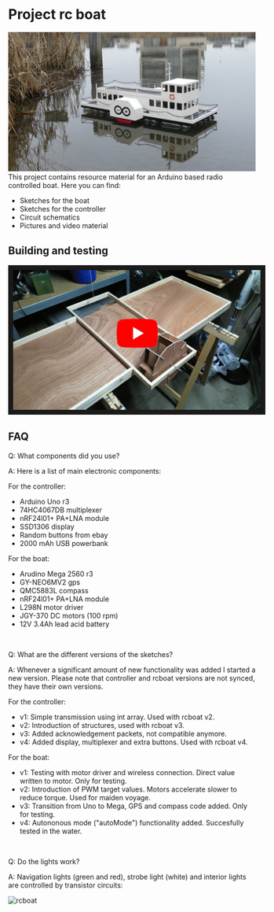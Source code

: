 # Project rc boat

![rcboat](https://github.com/Olaf686/RCBoat/blob/main/Pictures%20and%20videos/RC%20Boat.jpg)
This project contains resource material for an Arduino based radio controlled boat. Here you can find:

- Sketches for the boat
- Sketches for the controller
- Circuit schematics
- Pictures and video material

## Building and testing

<a href="http://www.youtube.com/watch?feature=player_embedded&v=36PeCzNrH44" target="_blank"><img src="https://github.com/Olaf686/RCBoat/blob/main/Pictures%20and%20videos/Build%20and%20test.jpg" alt="building and testing"  border="10" /></a>

## FAQ

Q: What components did you use?

A: Here is a list of main electronic components:

For the controller:
  - Arduino Uno r3
  - 74HC4067DB multiplexer
  - nRF24l01+ PA+LNA module
  - SSD1306 display
  - Random buttons from ebay
  - 2000 mAh USB powerbank
  
For the boat:
  - Arudino Mega 2560 r3
  - GY-NEO6MV2 gps
  - QMC5883L compass
  - nRF24l01+ PA+LNA module
  - L298N motor driver
  - JGY-370 DC motors (100 rpm)
  - 12V 3.4Ah lead acid battery
  <br/>
  
Q: What are the different versions of the sketches?

A: Whenever a significant amount of new functionality was added I started a new version.
Please note that controller and rcboat versions are not synced, they have their own versions.

For the controller:
- v1: Simple transmission using int array. Used with rcboat v2.
- v2: Introduction of structures, used with rcboat v3.
- v3: Added acknowledgement packets, not compatible anymore.
- v4: Added display, multiplexer and extra buttons. Used with rcboat v4.

For the boat:
- v1: Testing with motor driver and wireless connection. Direct value written to motor. Only for testing.
- v2: Introduction of PWM target values. Motors accelerate slower to reduce torque. Used for maiden voyage.
- v3: Transition from Uno to Mega, GPS and compass code added. Only for testing.
- v4: Autononous mode ("autoMode") functionality added. Succesfully tested in the water.
<br/>

Q: Do the lights work?

A: Navigation lights (green and red), strobe light (white) and interior lights are controlled by transistor circuits:

![rcboat](https://github.com/Olaf686/RCBoat/blob/main/Pictures%20and%20videos/lights.gif)

